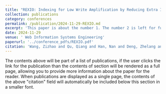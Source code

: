 ```yaml
---
title: "REXIO: Indexing for Low Write Amplification by Reducing Extra I/Os in Key-Value Store Under Mixed Read/Write Workloads"
collection: publications
category: conferences
permalink: /publication/2024-11-29-REXIO.md
excerpt: 'This paper is about the number 1. The number 2 is left for future work.'
date: 2024-11-29
venue: ' Web Information Systems Engineering'
paperurl: '../conference_pdfs/REXIO.pdf'
citation: 'Wang, Zizhao and Qu, Qiang and Han, Nan and Deng, Zhelang and Ma, Yizhuo and Huang, Xiaowen and Meng, Jintao, REXIO: Indexing for Low Write Amplification by Reducing Extra I/Os in Key-Value Store Under Mixed Read/Write Workloads,International Conference on Web Information Systems Engineering,245--258,2024'}
---
```


The contents above will be part of a list of publications, if the user clicks the link for the publication than the contents of section will be rendered as a full page, allowing you to provide more information about the paper for the reader. When publications are displayed as a single page, the contents of the above "citation" field will automatically be included below this section in a smaller font.